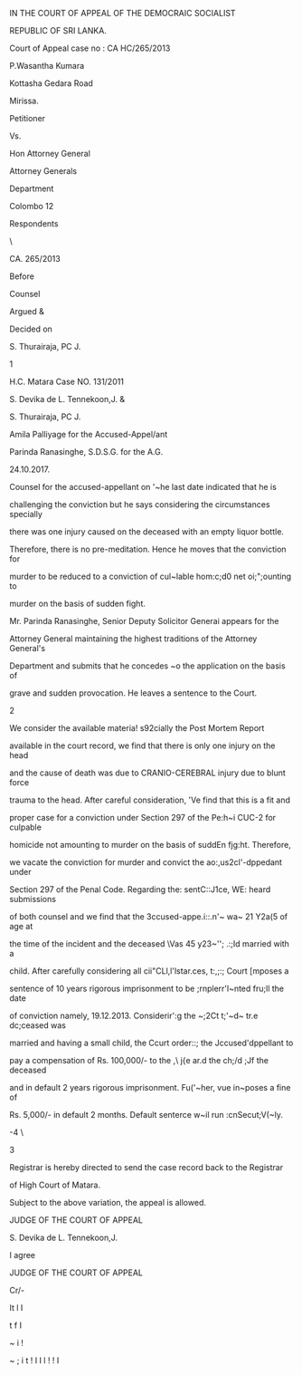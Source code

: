 IN THE COURT OF APPEAL OF THE DEMOCRAIC SOCIALIST

REPUBLIC OF SRI LANKA.

Court of Appeal case no : CA HC/265/2013

P.Wasantha Kumara

Kottasha Gedara Road

Mirissa.

Petitioner

Vs.

Hon Attorney General

Attorney Generals

Department

Colombo 12

Respondents

\

CA. 265/2013

Before

Counsel

Argued &

Decided on

S. Thurairaja, PC J.

1

H.C. Matara Case NO. 131/2011

S. Devika de L. Tennekoon,J. &

S. Thurairaja, PC J.

Amila Palliyage for the Accused-Appel/ant

Parinda Ranasinghe, S.D.S.G. for the A.G.

24.10.2017.

Counsel for the accused-appellant on '~he last date indicated that he is

challenging the conviction but he says considering the circumstances specially

there was one injury caused on the deceased with an empty liquor bottle.

Therefore, there is no pre-meditation. Hence he moves that the conviction for

murder to be reduced to a conviction of cul~lable hom:c;d0 net oi;";ounting to

murder on the basis of sudden fight.

Mr. Parinda Ranasinghe, Senior Deputy Solicitor Generai appears for the

Attorney General maintaining the highest traditions of the Attorney General's

Department and submits that he concedes ~o the application on the basis of

grave and sudden provocation. He leaves a sentence to the Court.

2

We consider the available materia! s92cially the Post Mortem Report

available in the court record, we find that there is only one injury on the head

and the cause of death was due to CRANIO-CEREBRAL injury due to blunt force

trauma to the head. After careful consideration, \'Ve find that this is a fit and

proper case for a conviction under Section 297 of the Pe:h~i CUC-2 for culpable

homicide not amounting to murder on the basis of suddEn fjg:ht. Therefore,

we vacate the conviction for murder and convict the ao:,us2cl'-dppedant under

Section 297 of the Penal Code. Regarding the: sentC::J1ce, WE: heard submissions

of both counsel and we find that the 3ccused-appe.i::.n'~ wa~ 21 Y2a(5 of age at

the time of the incident and the deceased \Vas 45 y23~''; .:;Id married with a

child. After carefully considering all cii"CLl,l'lstar.ces, t:,;:; Court [mposes a

sentence of 10 years rigorous imprisonment to be ;rnplerr'l~nted fru;ll the date

of conviction namely, 19.12.2013. Considerir':g the ~;2Ct t;'~d~ tr.e dc;ceased was

married and having a small child, the Ccurt order::; the Jccused'dppellant to

pay a compensation of Rs. 100,000/- to the \,\ j{e ar.d the ch;/d ;Jf the deceased

and in default 2 years rigorous imprisonment. Fu('~her, vue in~poses a fine of

Rs. 5,000/- in default 2 months. Default senterce w~il run :cnSecut;V(~ly.

-4 \

3

Registrar is hereby directed to send the case record back to the Registrar

of High Court of Matara.

Subject to the above variation, the appeal is allowed.

JUDGE OF THE COURT OF APPEAL

S. Devika de L. Tennekoon,J.

I agree

JUDGE OF THE COURT OF APPEAL

Cr/-

It l I

t f I

~ i !

~ ; i t ! I I l ! ! I